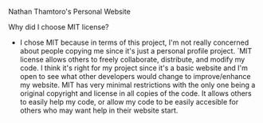 Nathan Thamtoro's Personal Website

Why did I choose MIT license?
- I chose MIT because in terms of this project, I'm not really concerned about people copying me 
since it's just a personal profile project. `MIT license allows others to freely collaborate, distribute,
and modify my code. I think it's right for my project since it's a basic website and I'm open
to see what other developers would change to improve/enhance my website. MIT has very minimal 
restrictions with the only one being a original copyright and license in all copies of the code.
It allows others to easily help my code, or allow my code to be easily accesible for others who may
want help in their website start.